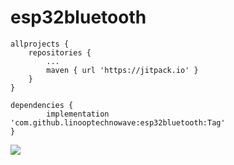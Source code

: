 # esp32bluetooth

	allprojects {
		repositories {
			...
			maven { url 'https://jitpack.io' }
		}
	}

	dependencies {
	        implementation 'com.github.linooptechnowave:esp32bluetooth:Tag'
	}
  
  [![](https://jitpack.io/v/linooptechnowave/esp32bluetooth.svg)](https://jitpack.io/#linooptechnowave/esp32bluetooth)
